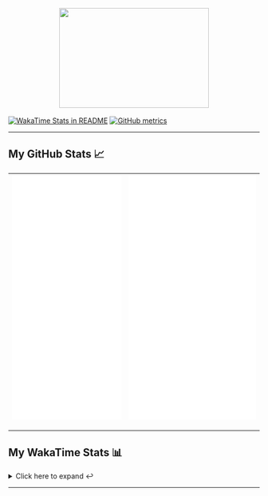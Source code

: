 <p align="center">
  <img width="300" height="200" src="./assets/meliodas-yo-zeldris.gif">
</p>

[![WakaTime Stats in README](https://github.com/LOsioChico/LOsioChico/actions/workflows/waka.yml/badge.svg)](https://github.com/LOsioChico/LOsioChico/actions/workflows/waka.yml) [![GitHub metrics](https://github.com/LOsioChico/LOsioChico/actions/workflows/metrics.yml/badge.svg)](https://github.com/LOsioChico/LOsioChico/actions/workflows/metrics.yml)

---

## My GitHub Stats 📈

| ![](./assets/metrics.svg) | ![](./assets/metrics2.svg) |
| ------------------------- | -------------------------- |

---

## My WakaTime Stats 📊

<details>
<summary>Click here to expand ↩️</summary>
<br>

<!--START_SECTION:waka-->

![Code Time](http://img.shields.io/badge/Code%20Time-369%20hrs%2048%20mins-blue)

![Lines of code](https://img.shields.io/badge/From%20Hello%20World%20I%27ve%20Written-11.1%20thousand%20lines%20of%20code-blue)

**🐱 My GitHub Data**

> 📦 3.2 kB Used in GitHub's Storage
>
> 🏆 84 Contributions in the Year 2023
>
> 🚫 Not Opted to Hire
>
> 📜 7 Public Repositories
>
> 🔑 1 Private Repositories
>
> **I'm an Early 🐤**

```text
🌞 Morning                24 commits          ████████░░░░░░░░░░░░░░░░░   32.43 %
🌆 Daytime                19 commits          ██████░░░░░░░░░░░░░░░░░░░   25.68 %
🌃 Evening                26 commits          █████████░░░░░░░░░░░░░░░░   35.14 %
🌙 Night                  5 commits           ██░░░░░░░░░░░░░░░░░░░░░░░   06.76 %
```

📅 **I'm Most Productive on Thursday**

```text
Monday                   11 commits          ████░░░░░░░░░░░░░░░░░░░░░   14.86 %
Tuesday                  12 commits          ████░░░░░░░░░░░░░░░░░░░░░   16.22 %
Wednesday                14 commits          █████░░░░░░░░░░░░░░░░░░░░   18.92 %
Thursday                 17 commits          ██████░░░░░░░░░░░░░░░░░░░   22.97 %
Friday                   12 commits          ████░░░░░░░░░░░░░░░░░░░░░   16.22 %
Saturday                 5 commits           ██░░░░░░░░░░░░░░░░░░░░░░░   06.76 %
Sunday                   3 commits           █░░░░░░░░░░░░░░░░░░░░░░░░   04.05 %
```

📊 **This Week I Spent My Time On**

```text
💬 Programming Languages:
TypeScript               7 hrs 18 mins       ████████████████████░░░░░   78.01 %
JSON                     1 hr                ███░░░░░░░░░░░░░░░░░░░░░░   10.77 %
Other                    29 mins             █░░░░░░░░░░░░░░░░░░░░░░░░   05.23 %
YAML                     11 mins             █░░░░░░░░░░░░░░░░░░░░░░░░   02.01 %
CSS                      10 mins             ░░░░░░░░░░░░░░░░░░░░░░░░░   01.89 %
```

**I Mostly Code in JavaScript**

```text
JavaScript               7 repos             ██████████████████░░░░░░░   70.00 %
CSS                      2 repos             █████░░░░░░░░░░░░░░░░░░░░   20.00 %
TypeScript               1 repo              ██░░░░░░░░░░░░░░░░░░░░░░░   10.00 %
```

Last Updated on 27/05/2023 06:33:57 UTC

<!--END_SECTION:waka-->

## </details>

---
